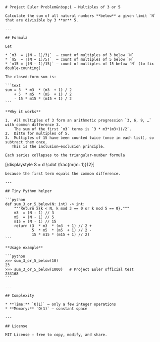     # Project Euler Problem&nbsp;1 – Multiples of 3 or 5

    Calculate the sum of all natural numbers **below** a given limit `N` that are divisible by 3 **or** 5.

    ---

    ## Formula

    Let

    * `m3  = ⌊(N − 1)/3⌋`  – count of multiples of 3 below `N`
    * `m5  = ⌊(N − 1)/5⌋`  – count of multiples of 5 below `N`
    * `m15 = ⌊(N − 1)/15⌋` – count of multiples of 15 below `N` (to fix double‑counting)

    The closed‑form sum is:

    ```text
    sum = 3  * m3  * (m3  + 1) / 2
        + 5  * m5  * (m5  + 1) / 2
        - 15 * m15 * (m15 + 1) / 2
    ```

    **Why it works**

    1.  All multiples of 3 form an arithmetic progression `3, 6, 9, …` with common difference 3.  
        The sum of the first `m3` terms is `3 * m3*(m3+1)/2`.
    2.  Ditto for multiples of 5.  
    3.  Multiples of 15 have been counted twice (once in each list), so subtract them once.  
       This is the inclusion–exclusion principle.

    Each series collapses to the triangular‑number formula


\[\displaystyle S = d \cdot \frac{m(m+1)}{2}\]

    because the first term equals the common difference.

    ---

    ## Tiny Python helper

    ```python
    def sum_3_or_5_below(N: int) -> int:
        """Return Σ{k < N, k mod 3 == 0 or k mod 5 == 0}."""
        m3  = (N - 1) // 3
        m5  = (N - 1) // 5
        m15 = (N - 1) // 15
        return (3  * m3  * (m3  + 1) // 2 +
                5  * m5  * (m5  + 1) // 2 -
                15 * m15 * (m15 + 1) // 2)
    ```

    **Usage example**

    ```python
    >>> sum_3_or_5_below(10)
    23
    >>> sum_3_or_5_below(1000)   # Project Euler official test
    233168
    ```

    ---

    ## Complexity

    * **Time:** `O(1)` – only a few integer operations  
    * **Memory:** `O(1)` – constant space

    ---

    ## License

    MIT License – free to copy, modify, and share.
